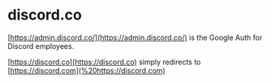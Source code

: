 # discord.co

[https://admin.discord.co/](https://admin.discord.co/) is the Google Auth for Discord employees.

[https://discord.co](https://discord.co) simply redirects to [https://discord.com](%20https://discord.com)

